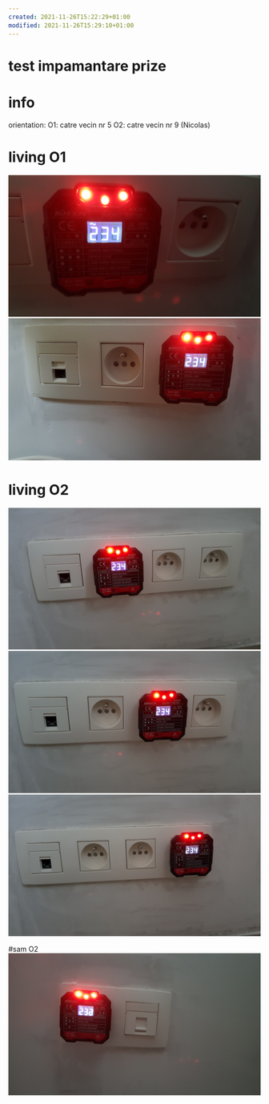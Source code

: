 ```yaml
---
created: 2021-11-26T15:22:29+01:00
modified: 2021-11-26T15:29:10+01:00
---
```


# test impamantare prize

# info
orientation:
O1: catre vecin nr 5
O2: catre vecin nr 9 (Nicolas)

# living O1

![Image](./4f22107cc088543514151ed193296656.jpg)![Image](./a17fa99040bab5f90cbc621e62b4d89a.jpg)

# living O2
![Image](./c43982aebc723733a20d47122ad6bf50.jpg)![Image](./2d709919e853235f21aebd1d3456843c.jpg)![Image](./489023aac3d81862537d01e8e4851524.jpg)

#sam O2
![Image](./4e139efb2357ca38ea254abbca241ad9.jpg)

